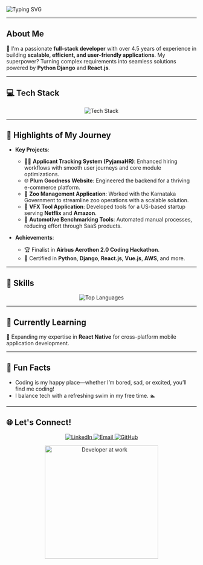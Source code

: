 
<p >
  <img src="https://readme-typing-svg.demolab.com?font=Fira+Code&size=24&pause=1000&color=39FF14&width=700&lines=Hi%2C+I'm+Suhas+%F0%9F%91%8B;Full-stack+developer+%7C+Django+%7C+React.js;Building+scalable+solutions+since+2019!" alt="Typing SVG">
</p>

---

## About Me
🚀 I'm a passionate **full-stack developer** with over 4.5 years of experience in building **scalable, efficient, and user-friendly applications**. My superpower? Turning complex requirements into seamless solutions powered by **Python Django** and **React.js**.

---

## 💻 Tech Stack 
<p align="center">
  <img src="https://skillicons.dev/icons?i=python,django,react,typescript,vue,graphql,aws,azure,git,html,css" alt="Tech Stack" />
</p>

---

## 🌟 Highlights of My Journey
- **Key Projects**:
  - 🧑‍💼 **Applicant Tracking System (PyjamaHR)**: Enhanced hiring workflows with smooth user journeys and core module optimizations.
  - 🌐 **Plum Goodness Website**: Engineered the backend for a thriving e-commerce platform.
  - 🐾 **Zoo Management Application**: Worked with the Karnataka Government to streamline zoo operations with a scalable solution.
  - 🎥 **VFX Tool Application**: Developed tools for a US-based startup serving **Netflix** and **Amazon**.
  - 🚗 **Automotive Benchmarking Tools**: Automated manual processes, reducing effort through SaaS products.

- **Achievements**:
  - 🏆 Finalist in **Airbus Aerothon 2.0 Coding Hackathon**.
  - 💼 Certified in **Python**, **Django**, **React.js**, **Vue.js**, **AWS**, and more.

---

## 🔧 Skills
<p align="center">
  <img src="https://github-readme-stats.vercel.app/api/top-langs/?username=suhasTeju&layout=compact&theme=radical" alt="Top Languages" />
</p>

---

## 🌱 Currently Learning
🌟 Expanding my expertise in **React Native** for cross-platform mobile application development.

---

## 💬 Fun Facts
- Coding is my happy place—whether I’m bored, sad, or excited, you’ll find me coding!  
- I balance tech with a refreshing swim in my free time. 🏊

---

## 🌐 Let's Connect!
<p align="center">
  <a href="https://www.linkedin.com/in/suhas-r-11723714a">
    <img src="https://img.shields.io/badge/LinkedIn-blue?style=for-the-badge&logo=linkedin&logoColor=white" alt="LinkedIn">
  </a>
  <a href="mailto:suhasrdev@gmail.com">
    <img src="https://img.shields.io/badge/Email-red?style=for-the-badge&logo=gmail&logoColor=white" alt="Email">
  </a>
  <a href="https://github.com/suhasTeju">
    <img src="https://img.shields.io/badge/GitHub-black?style=for-the-badge&logo=github&logoColor=white" alt="GitHub">
  </a>
</p>

<p align="center">
  <img src="https://media.giphy.com/media/i4MAH84pqe2m2aVojc/giphy.gif" width="300" alt="Developer at work">
</p>
